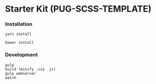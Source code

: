 # Starter Kit (PUG-SCSS-TEMPLATE)

### Installation
```
yarn install

bower install
```

### Development
```
gulp
build (minify .css .js)
gulp webserver
watch
```
